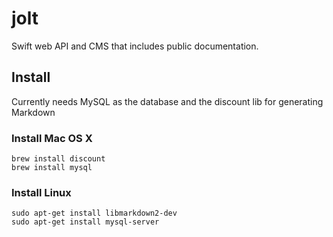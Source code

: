 # jolt
Swift web API and CMS that includes public documentation.

## Install

Currently needs MySQL as the database and the discount lib for generating Markdown

### Install Mac OS X

```
brew install discount
brew install mysql
```

### Install Linux

```
sudo apt-get install libmarkdown2-dev
sudo apt-get install mysql-server
```
